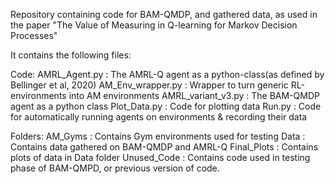 Repository containing code for BAM-QMDP, and gathered data, as used in the paper "The Value of Measuring in Q-learning for Markov Decision Processes"

It contains the following files:

Code:
  AMRL_Agent.py         : The AMRL-Q agent as a python-class(as defined by Bellinger et al, 2020)
  AM_Env_wrapper.py     : Wrapper to turn generic RL-environments into AM environments
  AMRL_variant_v3.py    : The BAM-QMDP agent as a python class
  Plot_Data.py          : Code for plotting data
  Run.py                : Code for automatically running agents on environments & recording their data

Folders:
    AM_Gyms             : Contains Gym environments used for testing
    Data                : Contains data gathered on BAM-QMDP and AMRL-Q
    Final_Plots         : Contains plots of data in Data folder
    Unused_Code         : Contains code used in testing phase of BAM-QMPD, or previous version of code.
  